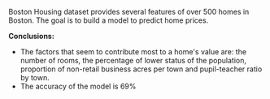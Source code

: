 Boston Housing dataset provides several features of over 500 homes in Boston. The goal is to build a model to predict home prices.


**Conclusions:**
- The factors that seem to contribute most to a home's value are: the number of rooms, the percentage of lower status of the population,  proportion of non-retail business acres per town and pupil-teacher ratio by town.
- The accuracy of the model is 69%
